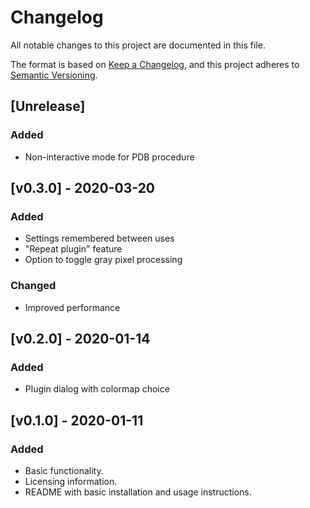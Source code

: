 # Changelog
All notable changes to this project are documented in this file.

The format is based on [Keep a Changelog](https://keepachangelog.com/en/1.0.0/),
and this project adheres to [Semantic Versioning](https://semver.org/spec/v2.0.0.html).

##  [Unrelease]
### Added
- Non-interactive mode for PDB procedure

## [v0.3.0] - 2020-03-20
### Added
- Settings remembered between uses
- "Repeat plugin" feature
- Option to toggle gray pixel processing

### Changed
- Improved performance

## [v0.2.0] - 2020-01-14
### Added
- Plugin dialog with colormap choice

## [v0.1.0] - 2020-01-11
### Added 
- Basic functionality.
- Licensing information.
- README with basic installation and usage instructions.
